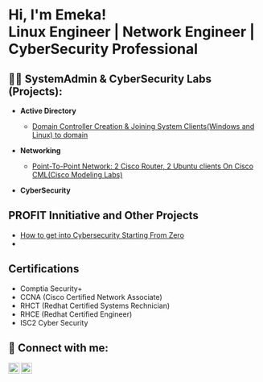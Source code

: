 <h1>Hi, I'm Emeka! <br/><a>Linux Engineer</a> | <a>Network Engineer</a> | <a>CyberSecurity Professional</a></h1>

<h2>👨‍💻 SystemAdmin & CyberSecurity Labs (Projects):</h2>

- <b>Active Directory</b>
  - [Domain Controller Creation & Joining System Clients(Windows and Linux) to domain](https://www.youtube.com/watch?v=TItXqj5I-ps)
  
- <b>Networking</b>
  - [Point-To-Point Network: 2 Cisco Router, 2 Ubuntu clients On Cisco CML(Cisco Modeling Labs)](https://www.youtube.com/watch?v=3pXKbo6rxGs)
  
- <b>CyberSecurity</b>
 

<h2>PROFIT Innitiative and Other Projects</h2>

- [How to get into Cybersecurity Starting From Zero](https://www.youtube.com/watch?v=a83ASGn_V_s)
- 
  

<h2>Certifications</h2>

  - Comptia Security+
  - CCNA (Cisco Certified Network Associate)
  - RHCT (Redhat Certified Systems Rechnician)
  - RHCE (Redhat Certified Engineer)
  - ISC2 Cyber Security







<h2> 🤳 Connect with me:</h2>

[<img align="left" alt="JoshMadakor | YouTube" width="22px" src="https://cdn.jsdelivr.net/npm/simple-icons@v3/icons/youtube.svg" />][youtube]
[<img align="left" alt="JoshMadakor | LinkedIn" width="22px" src="https://cdn.jsdelivr.net/npm/simple-icons@v3/icons/linkedin.svg" />][linkedin]


[youtube]: https://www.youtube.com/@LouisAkosa
[linkedin]: https://www.linkedin.com/in/emeka-enwonwu-profile


<!--
**joshmadakor1/joshmadakor1** is a ✨ _special_ ✨ repository because its `README.md` (this file) appears on your GitHub profile.

Here are some ideas to get you started:

- 🔭 I’m currently working on ...
- 🌱 I’m currently learning ...
- 👯 I’m looking to collaborate on ...
- 🤔 I’m looking for help with ...
- 💬 Ask me about ...
- 📫 How to reach me: ...
- 😄 Pronouns: ...
- ⚡ Fun fact: ...
-->

